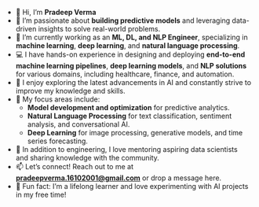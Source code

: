 - 👋 Hi, I’m **Pradeep Verma**  
- 👀 I’m passionate about **building predictive models** and leveraging data-driven insights to solve real-world problems.  
- 🌱 I’m currently working as an **ML, DL, and NLP Engineer**, specializing in **machine learning**, **deep learning**, and **natural language processing**.  
- 💻 I have hands-on experience in designing and deploying **end-to-end machine learning pipelines**, **deep learning models**, and **NLP solutions** for various domains, including healthcare, finance, and automation.  
- 🚀 I enjoy exploring the latest advancements in AI and constantly strive to improve my knowledge and skills.  
- 🎯 My focus areas include:
  - **Model development and optimization** for predictive analytics.  
  - **Natural Language Processing** for text classification, sentiment analysis, and conversational AI.  
  - **Deep Learning** for image processing, generative models, and time series forecasting.  
- 🌟 In addition to engineering, I love mentoring aspiring data scientists and sharing knowledge with the community.  
- 📫 Let’s connect! Reach out to me at **pradeepverma.16102001@gmail.com** or drop a message here.  
- 💬 Fun fact: I’m a lifelong learner and love experimenting with AI projects in my free time!  
